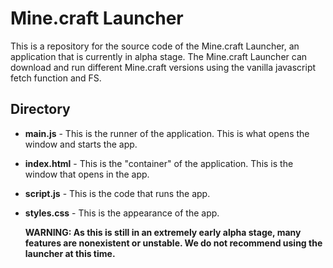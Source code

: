 # Mine.craft Launcher
This is a repository for the source code of the Mine.craft Launcher, an application that is currently in alpha stage. The Mine.craft Launcher can download and run different Mine.craft versions using the vanilla javascript fetch function and FS. 
## Directory
- **main.js** - This is the runner of the application. This is what opens the window and starts the app.
- **index.html** - This is the "container" of the application. This is the window that opens in the app.
- **script.js** - This is the code that runs the app.
- **styles.css** - This is the appearance of the app.
  
  **WARNING: As this is still in an extremely early alpha stage, many features are nonexistent or unstable. We do not recommend using the launcher at this time.** 
